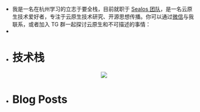 - 我是一名在杭州学习的立志于要全栈，目前就职于 [Sealos 团队](https://sealos.run/)，是一名云原生技术爱好者，专注于云原生技术研究、开源思想传播。你可以通过[微信](https://cdn.jsdelivr.net/gh/yangchuansheng/imghosting6@main/uPic/2023-12-29-11-34-a1abrm.jpg)与我联系，或者加入 TG 群一起探讨云原生和不可描述的事情：[](https://t.me/cloudnativer)
-
- # 技术栈
  <p align="center">
  <a href="https://skillicons.dev">
    <img src="https://skillicons.dev/icons?i=androidstudio,anaconda,arduino,c,cpp,clion,cloudflare,css,discord,docker,figma,flutter,github,git,gmail,go,idea,kotlin,kubernetes,latex,linux,md,mastodon,mongodb,mysql,nginx,npm,obsidian,postgres,pycharm,py,rabbitmq,raspberrypi,react,redis,sqlite,vim,vercel,vue,webstorm" />
  </a>
  </p>
- # Blog Posts
  <!-- BLOG-POST-LIST:START -->
